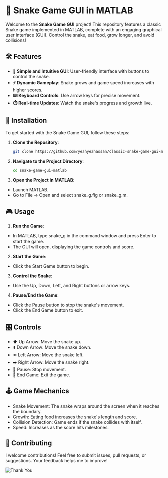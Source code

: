 # 🐍 Snake Game GUI in MATLAB

Welcome to the **Snake Game GUI** project! This repository features a classic Snake game implemented in MATLAB, complete with an engaging graphical user interface (GUI). Control the snake, eat food, grow longer, and avoid collisions!


## 🛠 Features

- **🎨 Simple and Intuitive GUI**: User-friendly interface with buttons to control the snake.
- **⚡ Dynamic Gameplay**: Snake grows and game speed increases with higher scores.
- **⌨️ Keyboard Controls**: Use arrow keys for precise movement.
- **⏱️ Real-time Updates**: Watch the snake's progress and growth live.

## 🚀 Installation

To get started with the Snake Game GUI, follow these steps:

1. **Clone the Repository**:
   ```bash
   git clone https://github.com/yeahyeahassan/classic-snake-game-gui-matlab.git
   
2. **Navigate to the Project Directory**:
   ```bash
   cd snake-game-gui-matlab

3. **Open the Project in MATLAB**:
- Launch MATLAB.
- Go to File -> Open and select snake_g.fig or snake_g.m.


## 🎮 Usage
1. **Run the Game**:

- In MATLAB, type snake_g in the command window and press Enter to start the game.
- The GUI will open, displaying the game controls and score.
2. **Start the Game**:

- Click the Start Game button to begin.
3. **Control the Snake**:

- Use the Up, Down, Left, and Right buttons or arrow keys.
4. **Pause/End the Game**:

- Click the Pause button to stop the snake's movement.
- Click the End Game button to exit.


## 🎛 Controls
- ⬆️ Up Arrow: Move the snake up.
- ⬇️ Down Arrow: Move the snake down.
- ⬅️ Left Arrow: Move the snake left.
- ➡️ Right Arrow: Move the snake right.
- 🛑 Pause: Stop movement.
- 🚪 End Game: Exit the game.
## 🕹 Game Mechanics
- Snake Movement: The snake wraps around the screen when it reaches the boundary.
- Growth: Eating food increases the snake's length and score.
- Collision Detection: Game ends if the snake collides with itself.
- Speed: Increases as the score hits milestones.

## 🤝 Contributing
I welcome contributions! Feel free to submit issues, pull requests, or suggestions. Your feedback helps me to improve!

![Thank You](https://img.shields.io/badge/Thank%20You!-blue?style=flat-square&logo=smile)
